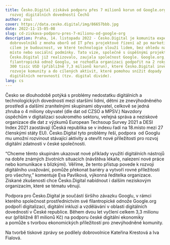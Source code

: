 ```yaml
---
title: Česko.Digital získává podporu přes 7 milionů korun od Google.org na
  rozvoj digitálních dovedností Čechů
author: zoul
cover: https://data.cesko.digital/img/86657bbb.jpg
date: 2022-11-15-05-08
slug: cd-ziskava-podporu-pres-7-milionu-od-google-org
description: Praha, 14. listopadu 2022 - Česko.Digital je komunita expertních
  dobrovolníků z mnoha oborů od IT přes projektové řízení až po marketing. Jejím
  cílem je budoucnost, ve které technologie slouží lidem, bez ohledu na čas,
  místo nebo sociální podmínky. Tato vize, společně s úspěšnými projekty, které
  Česko.Digital již realizovalo, zaujala společnost Google. Google.org,
  filantropická odnož Googlu, se rozhodla organizaci podpořit na 2 roky částkou
  300 tisíc USD (přibližně 7,3 milionů korun), které Česko.Digital investuje do
  rozvoje komunity a do cílených aktivit, které pomohou snížit dopady
  digitálních nerovností (tzv. digital divide).
lang: cs
---
```

<!--StartFragment-->

Česko se dlouhodobě potýká s problémy nedostatku digitálních a technologických dovedností mezi staršími lidmi, dětmi ze znevýhodněného prostředí a dalšími zranitelnými skupinami obyvatel, celkově se jedná zhruba o 4 miliony obyvatel (dle dat od CZSO a MPSV.) Navzdory úspěchům v digitalizaci soukromého sektoru, veřejná správa a neziskové organizace dle dat z výzkumů European Techsoup Survey 2021 a DESI Index 2021 zaostávají (Česká republika se v indexu řadí na 18.místo mezi 27 členskými státy EU). Česko.Digital tyto problémy řeší, podpora  od Googlu mu umožní rozvinout stávající aktivity a otevřít nové příležitosti pro rozvoj digitální zdatnosti v české společnosti.

“Chceme těmto skupinám ukazovat nové příklady využití digitálních nástrojů na dobře známých životních situacích (návštěva lékaře, nalezení nové práce nebo komunikace s blízkými). Věříme, že tento přístup povede k rozvoji digitálního uvažování, pomůže překonat bariéry a vytvoří rovné příležitosti pro všechny,” komentuje Eva Pavlíková, výkonná ředitelka organizace. Získané zkušenosti chce Česko.Digital nabídnout i dalším neziskovým organizacím, které se tématu věnují.

Podpora pro Česko.Digital je součástí širšího závazku Googlu, v rámci kterého společnost prostřednictvím své filantropické odnože Google.org podpoří digitalizaci, digitální inkluzi a vzdělávání v oblasti digitálních dovedností v České republice. Během dvou let vyčlení celkem 3,3 milionu eur (přibližně 81 milionů Kč) na podporu české digitální ekonomiky a pomůže s tvorbou ekonomických příležitostí pro znevýhodněné komunity.

N﻿a tvorbě tiskové zprávy se podílely dobrovolnice Kateřina Krestová a Iva Fialová.

<!--EndFragment-->